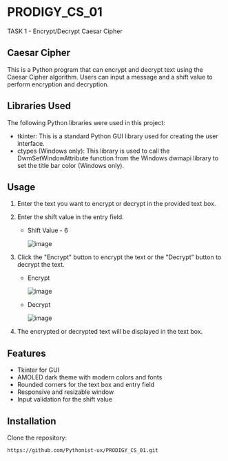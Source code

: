 # PRODIGY_CS_01

TASK 1 - Encrypt/Decrypt Caesar Cipher

## Caesar Cipher

This is a Python program that can encrypt and decrypt text using the Caesar Cipher algorithm. Users can input a message and a shift value to perform encryption and decryption.

## Libraries Used

The following Python libraries were used in this project:

- tkinter: This is a standard Python GUI library used for creating the user interface.
- ctypes (Windows only): This library is used to call the DwmSetWindowAttribute function from the Windows dwmapi library to set the title bar color (Windows only).


## Usage

1. Enter the text you want to encrypt or decrypt in the provided text box.
2. Enter the shift value in the entry field.
   - Shift Value - 6
   
      ![image](https://github.com/Pythonist-ux/PRODIGY_CS_01/assets/83156291/7af21c95-b84b-4106-b186-8934ad792343)


4. Click the "Encrypt" button to encrypt the text or the "Decrypt" button to decrypt the text.
   
   - Encrypt

      ![image](https://github.com/Pythonist-ux/PRODIGY_CS_01/assets/83156291/116584ae-536b-4a28-a88f-86c02b24c23e)


   - Decrypt

       ![image](https://github.com/Pythonist-ux/PRODIGY_CS_01/assets/83156291/438bc027-e16a-47d6-bc42-1839bf1270ec)


5. The encrypted or decrypted text will be displayed in the text box.

## Features

- Tkinter for GUI
- AMOLED dark theme with modern colors and fonts
- Rounded corners for the text box and entry field
- Responsive and resizable window
- Input validation for the shift value

## Installation

Clone the repository:

    https://github.com/Pythonist-ux/PRODIGY_CS_01.git

